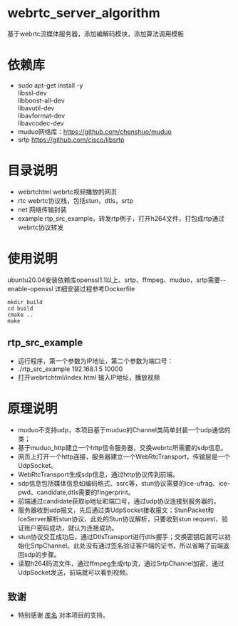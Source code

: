 # webrtc_server_algorithm
基于webrtc流媒体服务器，添加编解码模块，添加算法调用模板

# 依赖库
* sudo apt-get install -y \
    libssl-dev \
    libboost-all-dev \
		libavutil-dev \
		libavformat-dev \
		libavcodec-dev  
* muduo网络库：https://github.com/chenshuo/muduo
* srtp https://github.com/cisco/libsrtp
 
# 目录说明
* webrtchtml webrtc视频播放的网页 
* rtc webrtc协议栈，包括stun，dtls，srtp  
* net 网络传输封装  
* example rtp_src_example，转发rtp例子，打开h264文件，打包成rtp通过webrtc协议转发

# 使用说明
ubuntu20.04安装依赖库openssl1.1以上、srtp、ffmpeg、muduo，srtp需要--enable-openssl
详细安装过程参考Dockerfile
```
mkdir build  
cd build   
cmake ..  
make  
```  
## rtp_src_example
* 运行程序，第一个参数为IP地址，第二个参数为端口号：
* ./rtp_src_example 192.168.1.5 10000
* 打开webrtchtml/index.html 输入IP地址，播放视频

# 原理说明
* muduo不支持udp，本项目基于muduo的Channel类简单封装一个udp通信的类；  
* 基于muduo_http建立一个http信令服务器，交换webrtc所需要的sdp信息。  
* 网页上打开一个http连接，服务器建立一个WebRtcTransport，传输层是一个UdpSocket。  
* WebRtcTransport生成sdp信息，通过http协议传到前端。    
* sdp信息包括媒体信息如编码格式、ssrc等，stun协议需要的ice-ufrag、ice-pwd、candidate,dtls需要的fingerprint。  
* 前端通过candidate获取ip地址和端口号，通过udp协议连接到服务器的。  
* 服务器收到udp报文，先后通过类UdpSocket接收报文；StunPacket和IceServer解析stun协议，此处的Stun协议解析，只要收到stun request，验证账户密码成功，就认为连接成功。
* stun协议交互成功后，通过DtlsTransport进行dtls握手；交换密钥后就可以初始化SrtpChannel。此处没有通过签名验证客户端的证书，所以省略了前端返回sdp的步骤。  
* 读取h264码流文件，通过ffmpeg生成rtp流，通过SrtpChannel加密，通过UdpSocket发送，前端就可以看到视频。  
## 致谢
- 特别感谢 [库名](https://github.com/Mihawk086/easy_webrtc_server.git) 对本项目的支持。

